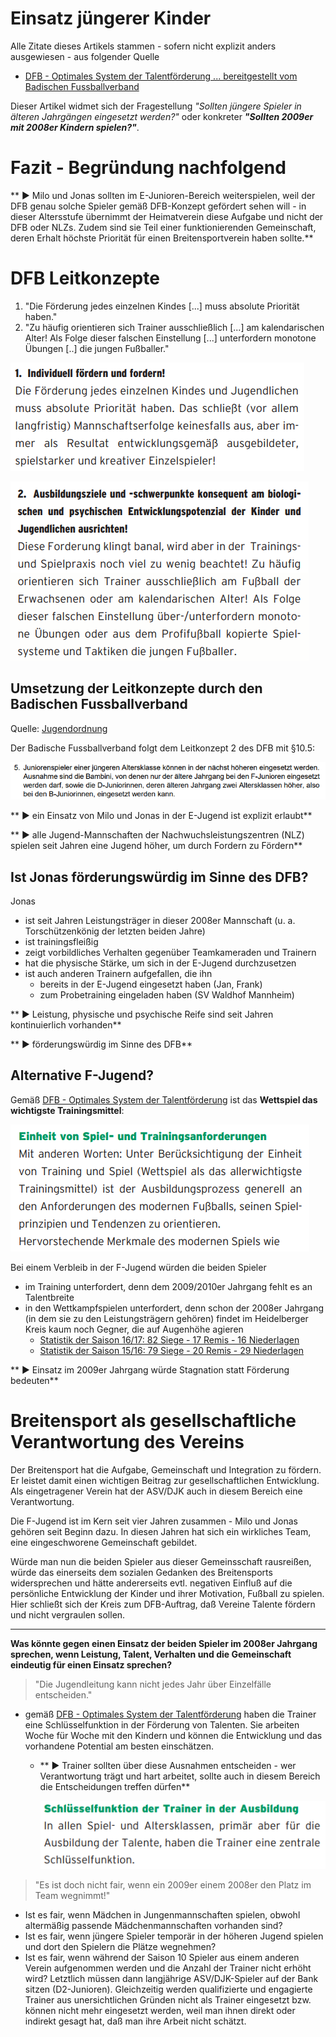 # Einsatz jüngerer Kinder

Alle Zitate dieses Artikels stammen - sofern nicht explizit anders ausgewiesen - aus folgender Quelle

 * [DFB - Optimales System der Talentförderung ... bereitgestellt vom Badischen Fussballverband](http://www.badfv.de/files/Dokumente/2.06_Talente/Talente_DFB-Leitfaden_Optimales_System_der_Talentfoerderung.pdf)

Dieser Artikel widmet sich der Fragestellung _"Sollten jüngere Spieler in älteren Jahrgängen eingesetzt werden?"_ oder konkreter **_"Sollten 2009er mit 2008er Kindern spielen?"_**.

# Fazit - Begründung nachfolgend
** &#9658; Milo und Jonas sollten im E-Junioren-Bereich weiterspielen, weil der DFB genau solche Spieler gemäß DFB-Konzept gefördert sehen will - in dieser Altersstufe übernimmt der Heimatverein diese Aufgabe und nicht der DFB oder NLZs. Zudem sind sie Teil einer funktionierenden Gemeinschaft, deren Erhalt höchste Priorität für einen Breitensportverein haben sollte.**

# DFB Leitkonzepte

1. "Die Förderung jedes einzelnen Kindes [...] muss absolute Priorität haben."
2. "Zu häufig orientieren sich Trainer ausschließlich [...] am kalendarischen Alter! Als Folge dieser falschen Einstellung [...] unterfordern monotone Übungen [..] die jungen Fußballer."

  ![Individuell fördern und fordern](/images/fussballFoerderung/DFB_Talentfoerderung_Leitlinie1.png)

  ![Unterforderung durch Orientierung am kalendarischen Alter](/images/fussballFoerderung/DFB_Talentfoerderung_Leitlinie2.png)

## Umsetzung der Leitkonzepte durch den Badischen Fussballverband
Quelle: [Jugendordnung](http://www.badfv.de/files/Dokumente/1.01_%C3%9Cber_uns/Jugendordnung_JO.pdf)

Der Badische Fussballverband folgt dem Leitkonzept 2 des DFB mit §10.5:

  ![BADFV - Einsatz jüngerer Spieler](/images/fussballFoerderung/BADFV_EinsatzJuengererSpieler.png)

** &#9658; ein Einsatz von Milo und Jonas in der E-Jugend ist explizit erlaubt**

** &#9658; alle Jugend-Mannschaften der Nachwuchsleistungszentren (NLZ) spielen seit Jahren eine Jugend höher, um durch Fordern zu Fördern**

## Ist Jonas förderungswürdig im Sinne des DFB?

Jonas 
* ist seit Jahren Leistungsträger in dieser 2008er Mannschaft (u. a. Torschützenkönig der letzten beiden Jahre)
* ist trainingsfleißig
* zeigt vorbildliches Verhalten gegenüber Teamkameraden und Trainern
* hat die physische Stärke, um sich in der E-Jugend durchzusetzen
* ist auch anderen Trainern aufgefallen, die ihn 
  * bereits in der E-Jugend eingesetzt haben (Jan, Frank)
  * zum Probetraining eingeladen haben (SV Waldhof Mannheim)

** &#9658; Leistung, physische und psychische Reife sind seit Jahren kontinuierlich vorhanden** 

** &#9658; förderungswürdig im Sinne des DFB**

## Alternative F-Jugend?
Gemäß [DFB - Optimales System der Talentförderung](http://www.badfv.de/files/Dokumente/2.06_Talente/Talente_DFB-Leitfaden_Optimales_System_der_Talentfoerderung.pdf) ist das **Wettspiel das wichtigste Trainingsmittel**:

  ![Wettspiel das wichtigste Trainingsmittel](/images/fussballFoerderung/DFB_Talentfoerderung_TrainingsmittelWettspiel.png)

Bei einem Verbleib in der F-Jugend würden die beiden Spieler 
* im Training unterfordert, denn dem 2009/2010er Jahrgang fehlt es an Talentbreite
* in den Wettkampfspielen unterfordert, denn schon der 2008er Jahrgang (in dem sie zu den Leistungsträgern gehören) findet im Heidelberger Kreis kaum noch Gegner, die auf Augenhöhe agieren
  * [Statistik der Saison 16/17: 82 Siege - 17 Remis - 16 Niederlagen](https://asvdjk.wordpress.com/ergebnisse/f-jugend/)
  * [Statistik der Saison 15/16: 79 Siege - 20 Remis - 29 Niederlagen](https://asvdjk.wordpress.com/ergebnisse/ergebnisarchiv/f-jugend-15_16/)

** &#9658; Einsatz im 2009er Jahrgang würde Stagnation statt Förderung bedeuten**

# Breitensport als gesellschaftliche Verantwortung des Vereins
Der Breitensport hat die Aufgabe, Gemeinschaft und Integration zu fördern. Er leistet damit einen wichtigen Beitrag zur gesellschaftlichen Entwicklung. Als eingetragener Verein hat der ASV/DJK auch in diesem Bereich eine Verantwortung.

Die F-Jugend ist im Kern seit vier Jahren zusammen - Milo und Jonas gehören seit Beginn dazu. In diesen Jahren hat sich ein wirkliches Team, eine eingeschworene Gemeinschaft gebildet. 

Würde man nun die beiden Spieler aus dieser Gemeinsschaft rausreißen, würde das einerseits dem sozialen Gedanken des Breitensports widersprechen und hätte andererseits evtl. negativen Einfluß auf die persönliche Entwicklung der Kinder und ihrer Motivation, Fußball zu spielen. Hier schließt sich der Kreis zum DFB-Auftrag, daß Vereine Talente fördern und nicht vergraulen sollen. 

---------------

**Was könnte gegen einen Einsatz der beiden Spieler im 2008er Jahrgang sprechen, wenn Leistung, Talent, Verhalten und die Gemeinschaft eindeutig für einen Einsatz sprechen?**

> "Die Jugendleitung kann nicht jedes Jahr über Einzelfälle entscheiden."
  
* gemäß [DFB - Optimales System der Talentförderung](http://www.badfv.de/files/Dokumente/2.06_Talente/Talente_DFB-Leitfaden_Optimales_System_der_Talentfoerderung.pdf) haben die Trainer eine Schlüsselfunktion in der Förderung von Talenten. Sie arbeiten Woche für Woche mit den Kindern und können die Entwicklung und das vorhandene Potential am besten einschätzen.

  * ** &#9658; Trainer sollten über diese Ausnahmen entscheiden - wer Verantwortung trägt und hart arbeitet, sollte auch in diesem Bereich die Entscheidungen treffen dürfen**

    ![Schlüsselfunktion Trainer](/images/fussballFoerderung/DFB_Talentfoerderung_SchluesselfunktionTrainer.png)
    
> "Es ist doch nicht fair, wenn ein 2009er einem 2008er den Platz im Team wegnimmt!"

  * Ist es fair, wenn Mädchen in Jungenmannschaften spielen, obwohl altermäßig passende Mädchenmannschaften vorhanden sind?
  * Ist es fair, wenn jüngere Spieler temporär in der höheren Jugend spielen und dort den Spielern die Plätze wegnehmen?
  * Ist es fair, wenn während der Saison 10 Spieler aus einem anderen Verein aufgenommen werden und die Anzahl der Trainer nicht erhöht wird? Letztlich müssen dann langjährige ASV/DJK-Spieler auf der Bank sitzen (D2-Junioren). Gleichzeitig werden qualifizierte und engagierte Trainer aus unersichtlichen Gründen nicht als Trainer eingesetzt bzw. können nicht mehr eingesetzt werden, weil man ihnen direkt oder indirekt gesagt hat, daß man ihre Arbeit nicht schätzt.